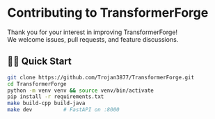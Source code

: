 # Contributing to TransformerForge

Thank you for your interest in improving TransformerForge!  
We welcome issues, pull requests, and feature discussions.

## 🏃‍♂️ Quick Start

```bash
git clone https://github.com/Trojan3877/TransformerForge.git
cd TransformerForge
python -m venv venv && source venv/bin/activate
pip install -r requirements.txt
make build-cpp build-java
make dev          # FastAPI on :8000
